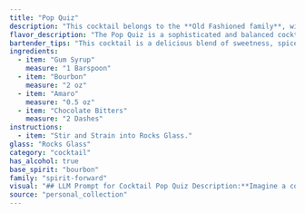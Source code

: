 ```yaml
---
title: "Pop Quiz"
description: "This cocktail belongs to the **Old Fashioned family**, with roots in the 19th century.  The use of gum syrup, bourbon, and bitters harkens back to the classic Old Fashioned, while the Amaro adds a modern twist, referencing the emerging popularity of Italian liqueurs. "
flavor_description: "The Pop Quiz is a sophisticated and balanced cocktail. The gum syrup provides a sweet and slightly herbal base, while the bourbon offers warmth and spice. The Amaro adds a touch of bitterness and herbal complexity, with notes of dried fruit and chocolate. The chocolate bitters round out the flavor profile, adding a subtle hint of dark chocolate and a pleasant, lingering finish. "
bartender_tips: "This cocktail is a delicious blend of sweetness, spice, and bitter notes. Here's a tip: use a high-quality bourbon for the best flavor. To enhance the chocolate notes, consider using a chocolate-flavored bitters, such as Angostura Chocolate Bitters.  For a more intense flavor, use a concentrated gum syrup or adjust the amount to your preference.  Finally, chill the cocktail thoroughly before serving for a truly refreshing experience. "
ingredients:
  - item: "Gum Syrup"
    measure: "1 Barspoon"
  - item: "Bourbon"
    measure: "2 oz"
  - item: "Amaro"
    measure: "0.5 oz"
  - item: "Chocolate Bitters"
    measure: "2 Dashes"
instructions:
  - item: "Stir and Strain into Rocks Glass."
glass: "Rocks Glass"
category: "cocktail"
has_alcohol: true
base_spirit: "bourbon"
family: "spirit-forward"
visual: "## LLM Prompt for Cocktail Pop Quiz Description:**Imagine a cocktail called Pop Quiz made with the following ingredients:*** **Gum Syrup:** A clear, slightly viscous syrup with a subtle sweetness.* **Bourbon:** A golden brown spirit with a rich, oaky aroma and a slightly spicy flavor.* **Amaro:** A dark, bittersweet liqueur with herbal and citrus notes.* **Chocolate Bitters:** A rich, dark liquid with intense chocolate and coffee flavors.**Describe the appearance of this cocktail in detail, including:*** **Color:** Is it light or dark? What shades are present? * **Clarity:** Is it clear, cloudy, or layered? * **Texture:** Is it viscous, watery, or oily?* **Garnish:** If any, describe the color, shape, and size of the garnish.* **Overall Impression:** How would you describe the overall visual appeal of the cocktail? Is it inviting, mysterious, or elegant? **Please avoid stating the actual recipe or ingredients in your response, focus solely on the visual aspects of the cocktail.** "
source: "personal_collection"
---
```


